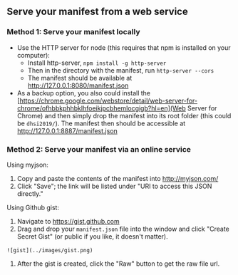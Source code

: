 ## Serve your manifest from a web service

### Method 1: Serve your manifest locally

* Use the HTTP server for node (this requires that npm is installed on your computer): 
  * Install http-server, `npm install -g http-server`
  * Then in the directory with the manifest, run `http-server --cors`
  * The manifest should be available at http://127.0.0.1:8080/manifest.json
* As a backup option, you also could install the [https://chrome.google.com/webstore/detail/web-server-for-chrome/ofhbbkphhbklhfoeikjpcbhemlocgigb?hl=en](Web Server for Chrome) and then simply drop the manifest into its root folder (this could be `dhsi2019/`). The manifest then should be accessible at http://127.0.0.1:8887/manifest.json

### Method 2: Serve your manifest via an online service

Using myjson:
  1. Copy and paste the contents of the manifest into http://myjson.com/
  1. Click "Save"; the link will be listed under "URI to access this JSON directly."

Using Github gist:
  1. Navigate to https://gist.github.com
  1. Drag and drop your `manifest.json` file into the window and click "Create Secret Gist" (or public if you like, it doesn't matter).

    ![gist](../images/gist.png)

  1. After the gist is created, click the "Raw" button to get the raw file url.

